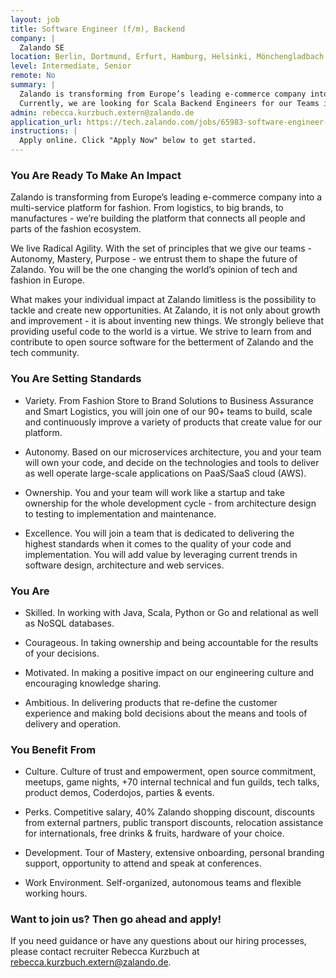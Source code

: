 ```yaml
---
layout: job
title: Software Engineer (f/m), Backend
company: |
  Zalando SE
location: Berlin, Dortmund, Erfurt, Hamburg, Helsinki, Mönchengladbach
level: Intermediate, Senior
remote: No
summary: |
  Zalando is transforming from Europe’s leading e-commerce company into a multi-service platform for fashion. From logistics, to big brands, to manufactures - we’re building the platform that connects all people and parts of the fashion ecosystem.
  Currently, we are looking for Scala Backend Engineers for our Teams in Berlin, Dortmund, Erfurt, Hamburg, Helsinki, Mönchengladbach.
admin: rebecca.kurzbuch.extern@zalando.de
application_url: https://tech.zalando.com/jobs/65983-software-engineer-backend/?gh_jid=65983&gh_src=somvf4
instructions: |
  Apply online. Click "Apply Now" below to get started.
---
```


<!-- break -->

### You Are Ready To Make An Impact

Zalando is transforming from Europe’s leading e-commerce company into a multi-service platform for fashion. From logistics, to big brands, to manufactures - we’re building the platform that connects all people and parts of the fashion ecosystem.

We live Radical Agility. With the set of principles that we give our teams - Autonomy, Mastery, Purpose - we entrust them to shape the future of Zalando. You will be the one changing the world’s opinion of tech and fashion in Europe.

What makes your individual impact at Zalando limitless is the possibility to tackle and create new opportunities. At Zalando, it is not only about growth and improvement - it is about inventing new things. We strongly believe that providing useful code to the world is a virtue. We strive to learn from and contribute to open source software for the betterment of Zalando and the tech community.

### You Are Setting Standards

- Variety. From Fashion Store to Brand Solutions to Business Assurance and Smart Logistics, you will join one of our 90+ teams to build, scale and continuously improve a variety of products that create value for our platform.

- Autonomy. Based on our microservices architecture, you and your team will own your code, and decide on the technologies and tools to deliver as well operate large-scale applications on PaaS/SaaS cloud (AWS).

- Ownership. You and your team will work like a startup and take ownership for the whole development cycle - from architecture design to testing to implementation and maintenance.

- Excellence. You will join a team that is dedicated to delivering the highest standards when it comes to the quality of your code and implementation. You will add value by leveraging current trends in software design, architecture and web services.

### You Are

- Skilled. In working with Java, Scala, Python or Go and relational as well as NoSQL databases.

- Courageous. In taking ownership and being accountable for the results of your decisions.

- Motivated. In making a positive impact on our engineering culture and encouraging knowledge sharing.

- Ambitious. In delivering products that re-define the customer experience and making bold decisions about the means and tools of delivery and operation.

### You Benefit From

- Culture. Culture of trust and empowerment, open source commitment, meetups, game nights, +70 internal technical and fun guilds, tech talks, product demos, Coderdojos, parties & events.

- Perks. Competitive salary, 40% Zalando shopping discount, discounts from external partners, public transport discounts, relocation assistance for internationals, free drinks & fruits, hardware of your choice.

- Development. Tour of Mastery, extensive onboarding, personal branding support, opportunity to attend and speak at conferences.

- Work Environment. Self-organized,  autonomous teams and flexible working hours.

### Want to join us? Then go ahead and apply!

If you need guidance or have any questions about our hiring processes, please contact recruiter Rebecca Kurzbuch at rebecca.kurzbuch.extern@zalando.de.
